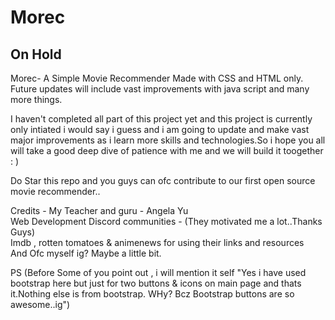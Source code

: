 # Morec 
<h2>On Hold</h2>
Morec- A Simple Movie Recommender Made with CSS and HTML only. Future updates will include vast improvements with java script and many more things.

I haven't completed all part of this project yet and this project is currently only intiated i would say i guess and i am going to update and make vast major improvements as i learn more skills and technologies.So i hope you all will take a good deep dive of patience with me and we will build it toogether : )

Do Star this repo and you guys can ofc contribute to our first open source movie recommender..

Credits -
My Teacher and guru - Angela Yu<br/>
Web Development Discord communities - (They motivated me a lot..Thanks Guys)<br/>
Imdb , rotten tomatoes & animenews for using their links and resources<br/>
And Ofc myself ig? Maybe a little bit.<br/>


PS
(Before Some of you point out , i will mention it self "Yes i have used bootstrap here but just for two buttons & icons on main page and thats it.Nothing else is from bootstrap. WHy? Bcz Bootstrap buttons are so awesome..ig")


